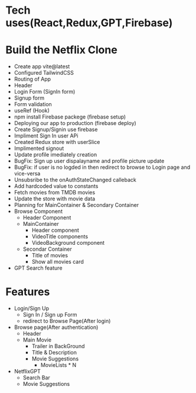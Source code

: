 # Tech uses(React,Redux,GPT,Firebase)

# Build the Netflix Clone
 - Create app vite@latest
 - Configured TailwindCSS
 - Routing of App
 - Header
 - Login Form (SignIn form)
 - Signup form 
 - Form validation
 - useRef (Hook)
 - npm install Firebase packege (firebase setup)
 - Deploying our app to production (firebase deploy)
 - Create Signup/Signin use firebase
 - Impliment Sign In user APi
 - Created Redux store with userSlice
 - Implimented signout
 - Update profile imediately creation
 - BugFix: Sign up user dispalayname and profile picture update
 - BugFix: if user is no logded in then redirect to browse to Login page and vice-versa
 - Unsubsribe to the onAuthStateChanged calleback
 - Add hardcoded value to constants
 - Fetch movies from TMDB movies
 - Update the store with movie data
 - Planning for MainContainer & Secondary Container
 - Browse Component
   - Header Component
   - MainContainer
     - Header component
     - VideoTitle components
     - VideoBackground component
   - Secondar Container
     - Title of movies
     - Show all movies card
 - GPT Search feature   


 # Features
 - Login/Sign Up
     - Sign In / Sign up Form
     - redirect to Browse Page(After login)
  - Browse page(After authentication)
     - Header 
     - Main Movie
        - Trailer in BackGround
        - Title & Description
        - Movie Suggestions
            - MovieLists * N
  - NetflixGPT
      - Search Bar
      - Movie Suggestions          
